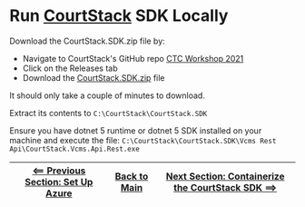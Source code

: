 # Run [CourtStack](https://courtstack.org) SDK Locally

Download the CourtStack.SDK.zip file by:

* Navigate to CourtStack's GitHub repo [CTC Workshop 2021](https://github.com/CourtStack/CTC-Workshop-2021)
* Click on the Releases tab
* Download the [CourtStack.SDK.zip](https://github.com/CourtStack/CTC-Workshop-2021/releases/download/2021.09.11/CourtStack.SDK.zip) file

It should only take a couple of minutes to download.

Extract its contents to `C:\CourtStack\CourtStack.SDK`

Ensure you have dotnet 5 runtime or dotnet 5 SDK installed on your machine and execute the file: `C:\CourtStack\CourtStack.SDK\Vcms Rest Api\CourtStack.Vcms.Api.Rest.exe`

| [<== Previous Section: Set Up Azure](SetUpAzure.md) | [Back to Main](../README.md) | [Next Section: Containerize the CourtStack SDK ==>](ContainerizeSDK.md) |
|--|--|--|
